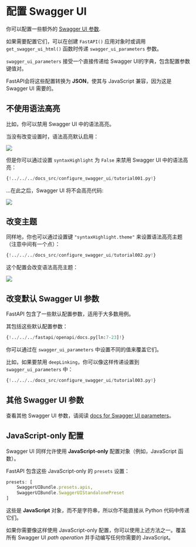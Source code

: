 # 配置 Swagger UI

你可以配置一些额外的 <a href="https://swagger.io/docs/open-source-tools/swagger-ui/usage/configuration" class="external-link" target="_blank">Swagger UI 参数</a>.

如果需要配置它们，可以在创建 `FastAPI()` 应用对象时或调用 `get_swagger_ui_html()` 函数时传递 `swagger_ui_parameters` 参数。

`swagger_ui_parameters` 接受一个直接传递给 Swagger UI的字典，包含配置参数键值对。

FastAPI会将这些配置转换为 **JSON**，使其与 JavaScript 兼容，因为这是 Swagger UI 需要的。

## 不使用语法高亮

比如，你可以禁用 Swagger UI 中的语法高亮。

当没有改变设置时，语法高亮默认启用：

<img src="/img/tutorial/extending-openapi/image02.png">

但是你可以通过设置 `syntaxHighlight` 为 `False` 来禁用 Swagger UI 中的语法高亮：

```Python hl_lines="3"
{!../../../docs_src/configure_swagger_ui/tutorial001.py!}
```

...在此之后，Swagger UI 将不会高亮代码:

<img src="/img/tutorial/extending-openapi/image03.png">

## 改变主题

同样地，你也可以通过设置键 `"syntaxHighlight.theme"` 来设置语法高亮主题（注意中间有一个点）：

```Python hl_lines="3"
{!../../../docs_src/configure_swagger_ui/tutorial002.py!}
```

这个配置会改变语法高亮主题：

<img src="/img/tutorial/extending-openapi/image04.png">

## 改变默认 Swagger UI 参数

FastAPI 包含了一些默认配置参数，适用于大多数用例。

其包括这些默认配置参数：

```Python
{!../../../fastapi/openapi/docs.py[ln:7-23]!}
```

你可以通过在 `swagger_ui_parameters` 中设置不同的值来覆盖它们。

比如，如果要禁用 `deepLinking`，你可以像这样传递设置到 `swagger_ui_parameters` 中：

```Python hl_lines="3"
{!../../../docs_src/configure_swagger_ui/tutorial003.py!}
```

## 其他 Swagger UI 参数

查看其他 Swagger UI 参数，请阅读 <a href="https://swagger.io/docs/open-source-tools/swagger-ui/usage/configuration" class="external-link" target="_blank">docs for Swagger UI parameters</a>。

## JavaScript-only 配置

Swagger UI 同样允许使用 **JavaScript-only** 配置对象（例如，JavaScript 函数）。

FastAPI 包含这些 JavaScript-only 的 `presets` 设置：

```JavaScript
presets: [
    SwaggerUIBundle.presets.apis,
    SwaggerUIBundle.SwaggerUIStandalonePreset
]
```

这些是 **JavaScript** 对象，而不是字符串，所以你不能直接从 Python 代码中传递它们。

如果你需要像这样使用 JavaScript-only 配置，你可以使用上述方法之一。覆盖所有 Swagger UI *path operation* 并手动编写任何你需要的 JavaScript。
